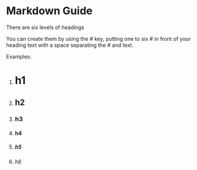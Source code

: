 # Markdown Guide

There are six levels of headings

You can create them by using the # key, putting one to six # in front of your heading text with a space separating the # and text.

Examples:  
1. # h1 
2. ## h2
3. ### h3
4. #### h4
5. ##### h5
6. ###### h6
